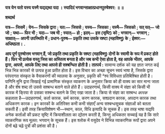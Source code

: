 **यत्र येन यतो यस्य यस्मै यद्यद्यथा यदा ।** **स्यादिदं भगवान्साक्षात्प्रधानपुरुषेश्वर: ॥ ॥** 

**शब्दार्थ** 

**यत्र—** **जिसमें** **; येन—** **जिसके द्वारा** **; यत:—** **जिससे** **; यस्य—** **जिसका** **; यस्मै—** **जिसको** **; यत् यत्—** **जो जो** **; यथा—** **फिर भी** **;** **यदा—** **जब भी** **; स्यात्—** **हो** **; इदम्—** **इस (सृष्टि) को** **; भगवान्—** **भगवान्** **; साक्षात्—** **अपनी उपस्थिति में** **; प्रधान-पुरुष—** **प्रकृति तथा उसके स्रष्टा (महाविष्णु) के** **; ईश्वर:—** **अधिष्ठïता।** **.** 

**आप पूर्ण पुरुषोत्तम भगवान् हैं, जो प्रकृति तथा प्रकृति के स्रष्टा (महाविष्णु) दोनों के** **स्वामी के रूप में प्रकट होते हैं। फिर भी प्रत्येक वस्तु जिस का अस्तित्व बनता है और जब कभी** **ऐसा होता है, वह आपके भीतर, आपके द्वारा, आपसे, आपके लिए तथा आपसे ही सश्बन्धित** **होती है।** **तात्पर्य :** सामान्य दर्शक को यह ज्ञात जगत कई भिन्न भिन्न कारकों से उत्पन्न हुआ प्रतीत होता है। इस विचार का अच्छा सूचन स्वयं भाषा है, जिसके द्वारा परंपरागत संस्कृत के वैयाकरणों की व्यालया के अनुसार, प्रकृति की ²श्य विविधता प्रतिबिश्बित होती है। पाणिनि मुनि द्वारा सिखाई गई प्रामाणिक संस्कृत व्याकरण के अनुसार क्रिया को ही वाक्य का सार माना जाता है और शेष शब्द तो उससे सश्बन्ध बताने वाले होते हैं। उदाहरणार्थ, किसी वाक्य में संज्ञा को किसी भी कारक में कि्रया से उसका सश्बन्ध बताने के लिए रखा जाता है। क्रिया से संज्ञा का सश्बन्ध *कारक* कहलाता है—उदाहरणार्थ, कर्ता कारक, कर्म कारक, करण कारक, सश्प्रदान कारक, अपदान कारक तथा अधिकरण कारक। इन कारकों के अतिरिक्त कभी कभी संज्ञाएँ अन्य सश्बन्धसूचक संज्ञाओं को बतला सकती हैं। इसी तरह क्रियाविशेषण भी—स्थान, काल, विधि इत्यादि के सूचक हैं। इस तरह भाषा यद्यपि अनेक कर्ताओं की प्रकट सृष्टि में क्रियाशीलता का द्योतन करती है, किन्तु अधिकतर सच्चाई यह है कि सारे व्याकरणिक रूप मूलत: भगवान् के सूचक हैं। इस श्लोक में वसुदेव ने विभिन्न व्याकरणिक रूपों द्वारा अपने दोनों बढ़े चढ़े पुत्रों की प्रशंसा की है।  